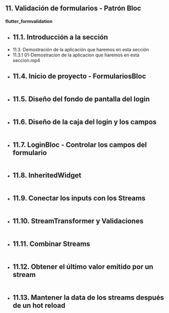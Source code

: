 ## 11. Validación de formularios - Patrón Bloc

#### flutter_formvalidation

- 11.1. Introducción a la sección
    - 
- 11.3. Demostración de la aplicación que haremos en esta sección
- 11.3.1 01-Demostracion de la aplicacion que haremos en esta seccion.mp4
- 11.4. Inicio de proyecto - FormulariosBloc
    - 
    ```dart
    ```
- 11.5. Diseño del fondo de pantalla del login
    - 
    ```dart
    ```
- 11.6. Diseño de la caja del login y los campos
    - 
    ```dart
    ```
- 11.7. LoginBloc - Controlar los campos del formulario
    - 
    ```dart
    ```
- 11.8. InheritedWidget
    - 
    ```dart
    ```
- 11.9. Conectar los inputs con los Streams
    - 
    ```dart
    ```
- 11.10. StreamTransformer y Validaciones
    - 
    ```dart
    ```
- 11.11. Combinar Streams
    - 
    ```dart
    ```
- 11.12. Obtener el último valor emitido por un stream
    - 
    ```dart
    ```
- 11.13. Mantener la data de los streams después de un hot reload
    - 
    ```dart
    ```
